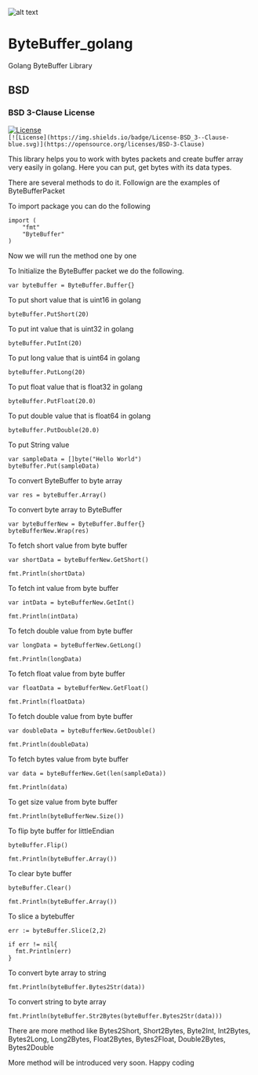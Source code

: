 ![alt text](https://storage.googleapis.com/learnyre-content-files-prod/2de7bfacdd86df7b3a0c88f2f50a147a.png)
# ByteBuffer_golang
Golang ByteBuffer Library

## BSD
### BSD 3-Clause License
[![License](https://img.shields.io/badge/License-BSD_3--Clause-orange.svg)](https://opensource.org/licenses/BSD-3-Clause)  
`[![License](https://img.shields.io/badge/License-BSD_3--Clause-blue.svg)](https://opensource.org/licenses/BSD-3-Clause)`

This library helps you to work with bytes packets and create buffer array very easily in golang.
Here you can put, get bytes with its data types.

There are several methods to do it. Followign are the examples of ByteBufferPacket

To import package you can do the following

```
import (
	"fmt"
	"ByteBuffer"
)
```

Now we will run the method one by one

To Initialize the ByteBuffer packet we do the following.

```
var byteBuffer = ByteBuffer.Buffer{}
```

To put short value that is uint16 in golang

```
byteBuffer.PutShort(20)
```

To put int value that is uint32 in golang

```
byteBuffer.PutInt(20)
```

To put long value that is uint64 in golang

```
byteBuffer.PutLong(20)
```

To put float value that is float32 in golang

```
byteBuffer.PutFloat(20.0)
```

To put double value that is float64 in golang

```
byteBuffer.PutDouble(20.0)
```

To put String value

```
var sampleData = []byte("Hello World")
byteBuffer.Put(sampleData)
```

To convert ByteBuffer to byte array

```
var res = byteBuffer.Array()
```

To convert byte array to ByteBuffer

```
var byteBufferNew = ByteBuffer.Buffer{}
byteBufferNew.Wrap(res)
```

To fetch short value from byte buffer

```
var shortData = byteBufferNew.GetShort()

fmt.Println(shortData)
```

To fetch int value from byte buffer

```
var intData = byteBufferNew.GetInt()

fmt.Println(intData)
```

To fetch double value from byte buffer

```
var longData = byteBufferNew.GetLong()

fmt.Println(longData)
```

To fetch float value from byte buffer

```
var floatData = byteBufferNew.GetFloat()

fmt.Println(floatData)
```

To fetch double value from byte buffer

```
var doubleData = byteBufferNew.GetDouble()

fmt.Println(doubleData)
```

To fetch bytes value from byte buffer

```
var data = byteBufferNew.Get(len(sampleData))

fmt.Println(data)
```

To get size value from byte buffer

```
fmt.Println(byteBufferNew.Size())
```

To flip byte buffer for littleEndian

```
byteBuffer.Flip()

fmt.Println(byteBuffer.Array())
```

To clear byte buffer

```
byteBuffer.Clear()

fmt.Println(byteBuffer.Array())
```

To slice a bytebuffer

```
err := byteBuffer.Slice(2,2)

if err != nil{
  fmt.Println(err)
}
```

To convert byte array to string

```
fmt.Println(byteBuffer.Bytes2Str(data))
```

To convert string to byte array

```
fmt.Println(byteBuffer.Str2Bytes(byteBuffer.Bytes2Str(data)))
```

There are more method like Bytes2Short, Short2Bytes, Byte2Int, Int2Bytes, Bytes2Long, Long2Bytes, Float2Bytes, Bytes2Float, Double2Bytes, Bytes2Double

More method will be introduced very soon. Happy coding
